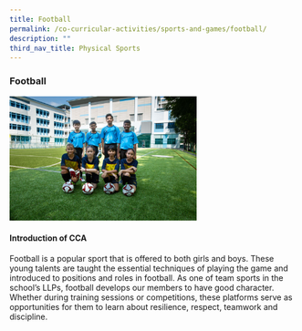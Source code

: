 ```yaml
---
title: Football
permalink: /co-curricular-activities/sports-and-games/football/
description: ""
third_nav_title: Physical Sports
---
```



### **Football**
<img src="/images/sports2.jpg" style="width:65%">

#### **Introduction of CCA**
Football is a popular sport that is offered to both girls and boys. These young talents are taught the essential techniques of playing the game and introduced to positions and roles in football. As one of team sports in the school’s LLPs, football develops our members to have good character. Whether during training sessions or competitions, these platforms serve as opportunities for them to learn about resilience, respect, teamwork and discipline. 